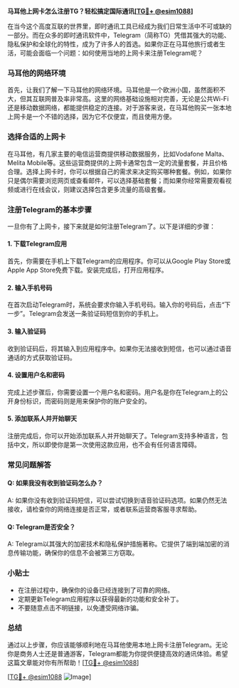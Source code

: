 **马耳他上网卡怎么注册TG？轻松搞定国际通讯[[TG💪+ @esim1088](https://t.me/s/esim1088)]**

在当今这个高度互联的世界里，即时通讯工具已经成为我们日常生活中不可或缺的一部分。而在众多的即时通讯软件中，Telegram（简称TG）凭借其强大的功能、隐私保护和全球化的特性，成为了许多人的首选。如果你正在马耳他旅行或者生活，可能会面临一个问题：如何使用当地的上网卡来注册Telegram呢？

### 马耳他的网络环境

首先，让我们了解一下马耳他的网络环境。马耳他是一个欧洲小国，虽然面积不大，但其互联网普及率非常高。这里的网络基础设施相对完善，无论是公共Wi-Fi还是移动数据网络，都能提供稳定的连接。对于游客来说，在马耳他购买一张本地上网卡是一个不错的选择，因为它不仅便宜，而且使用方便。

### 选择合适的上网卡

在马耳他，有几家主要的电信运营商提供移动数据服务，比如Vodafone Malta、Melita Mobile等。这些运营商提供的上网卡通常包含一定的流量套餐，并且价格合理。选择上网卡时，你可以根据自己的需求来决定购买哪种套餐。例如，如果你只是偶尔需要浏览网页或查看邮件，可以选择基础套餐；而如果你经常需要观看视频或进行在线会议，则建议选择包含更多流量的高级套餐。

### 注册Telegram的基本步骤

一旦你有了上网卡，接下来就是如何注册Telegram了。以下是详细的步骤：

#### 1. 下载Telegram应用

首先，你需要在手机上下载Telegram的应用程序。你可以从Google Play Store或Apple App Store免费下载。安装完成后，打开应用程序。

#### 2. 输入手机号码

在首次启动Telegram时，系统会要求你输入手机号码。输入你的号码后，点击“下一步”。Telegram会发送一条验证码短信到你的手机上。

#### 3. 输入验证码

收到验证码后，将其输入到应用程序中。如果你无法接收到短信，也可以通过语音通话的方式获取验证码。

#### 4. 设置用户名和密码

完成上述步骤后，你需要设置一个用户名和密码。用户名是你在Telegram上的公开身份标识，而密码则是用来保护你的账户安全的。

#### 5. 添加联系人并开始聊天

注册完成后，你可以开始添加联系人并开始聊天了。Telegram支持多种语言，包括中文，所以即使你是第一次使用这款应用，也不会有任何语言障碍。

### 常见问题解答

#### Q: 如果我没有收到验证码怎么办？
A: 如果你没有收到验证码短信，可以尝试切换到语音验证码选项。如果仍然无法接收，请检查你的网络连接是否正常，或者联系运营商客服寻求帮助。

#### Q: Telegram是否安全？
A: Telegram以其强大的加密技术和隐私保护措施著称。它提供了端到端加密的消息传输功能，确保你的信息不会被第三方窃取。

### 小贴士

- 在注册过程中，确保你的设备已经连接到了可靠的网络。
- 定期更新Telegram应用程序以获得最新的功能和安全补丁。
- 不要随意点击不明链接，以免遭受网络诈骗。

### 总结

通过以上步骤，你应该能够顺利地在马耳他使用本地上网卡注册Telegram。无论你是商务人士还是普通游客，Telegram都能为你提供便捷高效的通讯体验。希望这篇文章能对你有所帮助！[[TG💪+ @esim1088](https://t.me/s/esim1088)]

[[TG💪+ @esim1088](https://t.me/s/esim1088) ![Image](https://i.postimg.cc/4NQfJmqS/Snipaste-2025-05-13-00-14-12.png)]